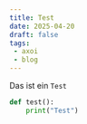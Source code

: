 ```yaml
---
title: Test
date: 2025-04-20
draft: false
tags:
 - axoi
 - blog
---
```


Das ist ein `Test` 
``` python
def test():
	print("Test")
```
